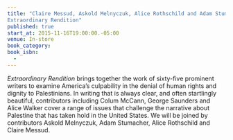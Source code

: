 ```yaml
---
title: "Claire Messud, Askold Melnyczuk, Alice Rothschild and Adam Stumacher
Extraordinary Rendition"
published: true
start_at: 2015-11-16T19:00:00.-05:00
venue: In-store
book_category:
book_isbn:
  -
---
```

*Extraordinary Rendition* brings together the work of sixty-five prominent writers to examine America’s culpability in the denial of human rights and dignity to Palestinians. In writing that is always clear, and often startlingly beautiful, contributors including Colum McCann, George Saunders and Alice Walker cover a range of issues that challenge the narrative about Palestine that has taken hold in the United States. We will be joined by contributors Askold Melnyczuk, Adam Stumacher, Alice Rothschild and Claire Messud.


